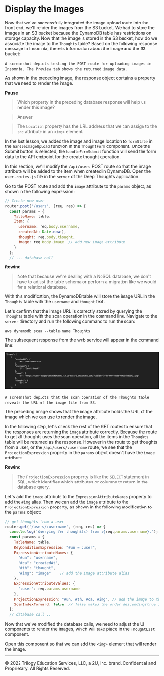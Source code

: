 # Display the Images

Now that we've successfully integrated the image upload route into the front end, we'll render the images from the S3 bucket. We had to store the images in an S3 bucket because the DynamoDB table has restrictions on storage capacity. Now that the image is stored in the S3 bucket, how do we associate the image to the `Thoughts` table? Based on the following response message in Insomnia, there is information about the image and the S3 bucket:

`A screenshot depicts testing the POST route for uploading images in Insomnia. The Preview tab shows the returned image data.`

As shown in the preceding image, the response object contains a property that we need to render the image.

**Pause**

> Which property in the preceding database response will help us render this image?

> Answer

> The `Location` property has the URL address that we can assign to the `src` attribute in an `<img>` element.

In the last lesson, we added the image and image location to `formState` in the `handleImageUpload` function in the `ThoughtForm` component. Once the Submit button is selected, the `handleFormSubmit` function will send the form data to the API endpoint for the create thought operation.

In this section, we'll modify the `/api/users` POST route so that the image attribute will be added to the item when created in DynamoDB. Open the `user-routes.js` file in the `server` of the Deep Thoughts application.

Go to the POST route and add the `image` attribute to the `params` object, as shown in the following expression:

```js
// Create new user
router.post('/users', (req, res) => {
  const params = {
    TableName: table,
    Item: {
      username: req.body.username,
      createdAt: Date.now(),
      thought: req.body.thought,
      image: req.body.image  // add new image attribute
    }
  };
  // ... database call
```

**Rewind**

> Note that because we're dealing with a NoSQL database, we don't have to adjust the table schema or perform a migration like we would for a relational database.

With this modification, the DynamoDB table will store the image URL in the `Thoughts` table with the `username` and `thought` text.

Let's confirm that the image URL is correctly stored by querying the `Thoughts` table with the scan operation in the command line. Navigate to the `server` directory and run the following command to run the scan:

```console
aws dynamodb scan --table-name Thoughts
```

The subsequent response from the web service will appear in the command line:

![](../Images/400-scan-thought.png)

`A screenshot depicts that the scan operation of the Thoughts table reveals the URL of the image file from S3.`

The preceding image shows that the image attribute holds the URL of the image which we can use to render the image.

In the following step, let's check the rest of the GET routes to ensure that the responses are returning the `image` attribute correctly. Because the route to get all thoughts uses the scan operation, all the items in the `Thoughts` table will be returned as the response. However in the route to get thoughts from a user, or the `/api/users/:username` route, we see that the `ProjectionExpression` property in the `params` object doesn't have the `image` attribute.

**Rewind**

> The `ProjectionExpression` property is like the `SELECT` statement in SQL, which identifies which attributes or columns to return in the database query.

Let's add the `image` attribute to the `ExpressionAttributeNames` property to add the `#img` alias. Then we can add the `image` attribute to the `ProjectionExpression` property, as shown in the following modification to the `params` object:

```js
// get thoughts from a user
router.get('/users/:username', (req, res) => {
  console.log(`Querying for thought(s) from ${req.params.username}.`);
  const params = {
    TableName: table,
    KeyConditionExpression: "#un = :user",
    ExpressionAttributeNames: {
      "#un": "username",
      "#ca": "createdAt",
      "#th": "thought",
      "#img": "image"    // add the image attribute alias
    },
    ExpressionAttributeValues: {
      ":user": req.params.username
    },
    ProjectionExpression: "#un, #th, #ca, #img", // add the image to the database response
    ScanIndexForward: false  // false makes the order descending(true is default)
  };
  // database call ..
```

Now that we've modified the database calls, we need to adjust the UI components to render the images, which will take place in the `ThoughtList` component.

Open this component so that we can add the `<img>` element that will render the image.

---
© 2022 Trilogy Education Services, LLC, a 2U, Inc. brand. Confidential and Proprietary. All Rights Reserved.